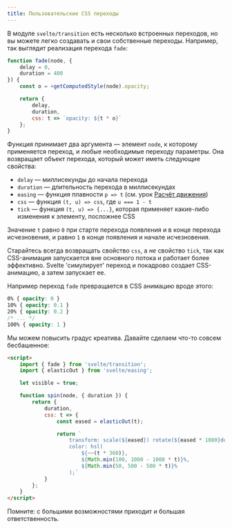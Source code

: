 ```yaml
---
title: Пользовательские CSS переходы
---
```


В модуле `svelte/transition` есть несколько встроенных переходов, но вы можете легко создавать и свои собственные переходы. Например, так выглядит реализация перехода `fade`:

```js
function fade(node, {
	delay = 0,
	duration = 400
}) {
	const o = +getComputedStyle(node).opacity;

	return {  
		delay,
		duration,
		css: t => `opacity: ${t * o}`
	};
}
```

Функция принимает два аргумента — элемент `node`, к которому применяется переход, и любые необходимые переходу параметры. Она возвращает объект перехода, который может иметь следующие свойства:

* `delay` — миллисекунды до начала перехода
* `duration` — длительность перехода в миллисекундах
* `easing` — функция плавности `p => t` (см. урок [Расчёт движения](tutorial/tweened))
* `css` — функция `(t, u) => css`, где `u === 1 - t`
* `tick` — функция `(t, u) => {...}`, которая применяет какие-либо изменения к элементу, посложнее CSS

Значение `t` равно `0` при старте перехода появления и в конце перехода исчезновения, и равно `1` в конце появления и начале исчезновения.

Старайтесь всегда возвращать свойство `css`, а *не* свойство `tick`, так как CSS-анимация запускается вне основного потока и работает более эффективно. Svelte 'симулирует' переход и покадрово создает CSS-анимацию, а затем запускает ее.

Например переход `fade` превращается в CSS анимацию вроде этого:

```css
0% { opacity: 0 }
10% { opacity: 0.1 }
20% { opacity: 0.2 }
/* ... */
100% { opacity: 1 }
```

Мы можем повысить градус креатива. Давайте сделаем что-то совсем бесбашенное:

```html
<script>
	import { fade } from 'svelte/transition';
	import { elasticOut } from 'svelte/easing';

	let visible = true;

	function spin(node, { duration }) {
		return {
			duration,
			css: t => {
				const eased = elasticOut(t);

				return `
					transform: scale(${eased}) rotate(${eased * 1080}deg);
					color: hsl(
						${~~(t * 360)},
						${Math.min(100, 1000 - 1000 * t)}%,
						${Math.min(50, 500 - 500 * t)}%
					);`
			}
		};
	}
</script>
```

Помните: с большими возможностями приходит и большая ответственность.
